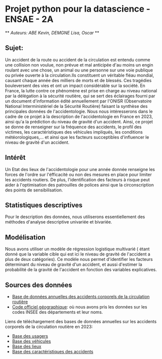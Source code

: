 # Projet python pour la datascience - ENSAE - 2A

** _Auteurs: ABE Kevin, DEMGNE Lisa, Oscar_ **

## Sujet:
Un accident de la route ou accident de la circulation est entendu comme une collision non voulue, non prévue et mal anticipée d'au moins un engin roulant avec une chose, un animal ou une personne sur une voie publique ou privée ouverte à la circulation.Ils constituent un véritable fléau mondial, causant chaque année des milliers de morts et de blessés. Ces tragédies bouleversent des vies et ont un impact considérable sur la société. En France, la lutte contre ce phénomène est prise en charge au niveau national par la délégation à la sécurité routière, qui se sert des éclairages fourni par un document d'information édité annuellement par l'ONISR (Observatoire National Interministériel de la Sécurité Routière) faisant la synthèse des principales données de l'accidentologie.
Nous nous intéresserons dans le cadre de ce projet à la description de l'accidentologie en France en 2023, ainsi qu'a la prédiction du niveau de gravité d'un accident. Ainsi, ce projet se donne de renseigner sur la fréquence des accidents, le profil des victimes, les caractéristiques des véhicules impliqués, les conditions météorologiques,... et ainsi que les facteurs succeptibles d'influencer le niveau de gravité d'un accident.

## Intérêt
Un Etat des lieux de l'accidentologie pour une année donnée renseigne les forces de l'ordre sur l'éfficacité ou non des mesures en place pour limiter les accidents routiers. De plus, l'identification des facteurs à risque peut aider à l'optimisation des patrouilles de polices ainsi que la circonscription des points de sensibilisation.

## Statistiques descriptives
Pour le description des données, nous utiliserons essentiellement des méthodes d'analyse descriptive univariée et bivariée.

## Modélisation
Nous avons utiliser un modèle de régression logistique multivarié ( étant donné que la variable cible qui est ici le niveau de gravité de l'accident a plus de deux catégories). Ce modèle nous permet d'identifier les facteurs déterminant du niveau de gravité d'un accident, et aussi d'estimer la probabilité de la gravité de l'accident en fonction des variables explicatives.

## Sources des données

- [Base de données annuelles des accidents corporels de la circulation routière](https://www.data.gouv.fr/fr/datasets/bases-de-donnees-annuelles-des-accidents-corporels-de-la-circulation-routiere-annees-de-2005-a-2023/?reuses_page=1#/resources)
- [Code officiel géographique](https://www.insee.fr/fr/metadonnees/source/operation/s2085/bases-donnees-ligne): où nous avons pris les données sur les codes INSEE des départements et leur noms.

Liens de téléchargement des bases de données annuelles sur les accidents corporels de la circulation routière en 2023:
- [Base des usagers](https://www.data.gouv.fr/fr/datasets/r/68848e2a-28dd-4efc-9d5f-d512f7dbe66f)
- [Base des véhicules](https://www.data.gouv.fr/fr/datasets/r/146a42f5-19f0-4b3e-a887-5cd8fbef057b)
- [Base des lieux](https://www.data.gouv.fr/fr/datasets/r/8bef19bf-a5e4-46b3-b5f9-a145da4686bc)
- [Base des caractéristiques des accidents](https://www.data.gouv.fr/fr/datasets/r/104dbb32-704f-4e99-a71e-43563cb604f2)



